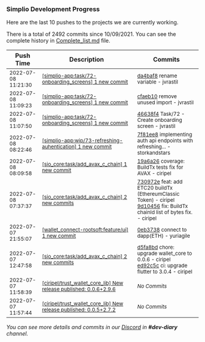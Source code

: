 
### Simplio Development Progress

Here are the last 10 pushes to the projects we are currently working.

There is a total of 2492 commits since 10/09/2021. You can see the complete history in
 [Complete_list.md](Complete_list.md) file.

| Push Time | Description | Commits |
| --- | --- | --- |
| <sub>2022-07-08 11:21:30</sub> | <sub>[[simplio-app:task/72\-onboarding\_screens] 1 new commit](https://github.com/SimplioOfficial/simplio-app/commit/da4baf865ed7f741e19ea182fd47e8f684944b59)</sub> | <sub>[da4baf8](https://github.com/SimplioOfficial/simplio-app/commit/da4baf865ed7f741e19ea182fd47e8f684944b59) rename variable - jvrastil</sub> |
| <sub>2022-07-08 11:09:23</sub> | <sub>[[simplio-app:task/72\-onboarding\_screens] 1 new commit](https://github.com/SimplioOfficial/simplio-app/commit/cfaeb101c0322a0e11c0aa31f2d652e68f4d6e28)</sub> | <sub>[cfaeb10](https://github.com/SimplioOfficial/simplio-app/commit/cfaeb101c0322a0e11c0aa31f2d652e68f4d6e28) remove unused import - jvrastil</sub> |
| <sub>2022-07-08 11:07:50</sub> | <sub>[[simplio-app:task/72\-onboarding\_screens] 1 new commit](https://github.com/SimplioOfficial/simplio-app/commit/46638f4c9e3ec877662194a83698b1a21eb56444)</sub> | <sub>[46638f4](https://github.com/SimplioOfficial/simplio-app/commit/46638f4c9e3ec877662194a83698b1a21eb56444) Task/72 - Create onboarding screen - jvrastil</sub> |
| <sub>2022-07-08 08:22:46</sub> | <sub>[[simplio-app:wip/73\-refreshing\-auhentication] 1 new commit](https://github.com/SimplioOfficial/simplio-app/commit/7f81ee8a7f1c8811e98fb4b1f758088a2ffb1508)</sub> | <sub>[7f81ee8](https://github.com/SimplioOfficial/simplio-app/commit/7f81ee8a7f1c8811e98fb4b1f758088a2ffb1508) implementing auth api endpoints with refreshing... - storkandstars</sub> |
| <sub>2022-07-08 08:09:58</sub> | <sub>[[sio_core:task/add\_avax\_c\_chain] 1 new commit](https://github.com/SimplioOfficial/sio_core/commit/19a6a265a129a1638e751cbbf26e303f40b77100)</sub> | <sub>[19a6a26](https://github.com/SimplioOfficial/sio_core/commit/19a6a265a129a1638e751cbbf26e303f40b77100) coverage: BuildTx tests fix for AVAX - ciripel</sub> |
| <sub>2022-07-08 07:37:37</sub> | <sub>[[sio_core:task/add\_avax\_c\_chain] 2 new commits](https://github.com/SimplioOfficial/sio_core/compare/ed92c5c42b80...9d104568895f)</sub> | <sub>[730972e](https://github.com/SimplioOfficial/sio_core/commit/730972eba1e6ea8f19750781a6abda893f2c7084) feat: add ETC20 buildTx (EthereumClassic Token) - ciripel<br>[9d10456](https://github.com/SimplioOfficial/sio_core/commit/9d104568895fdd86627206a0f58ceb2bbbf04387) fix: BuildTx chainId list of bytes fix. - ciripel</sub> |
| <sub>2022-07-07 21:55:07</sub> | <sub>[[wallet_connect-rootsoft:feature/ui] 1 new commit](https://github.com/SimplioOfficial/wallet_connect-rootsoft/commit/0eb3738cb069d410d31b9d13ad8322e687161de1)</sub> | <sub>[0eb3738](https://github.com/SimplioOfficial/wallet_connect-rootsoft/commit/0eb3738cb069d410d31b9d13ad8322e687161de1) connect to dapp(ETH) - yuriagile</sub> |
| <sub>2022-07-07 12:47:58</sub> | <sub>[[sio_core:task/add\_avax\_c\_chain] 2 new commits](https://github.com/SimplioOfficial/sio_core/compare/13d49c3a2ef0...ed92c5c42b80)</sub> | <sub>[d5fa8bd](https://github.com/SimplioOfficial/sio_core/commit/d5fa8bd7c7c8e3e8b27e20704ad0b6f3e896a064) chore: upgrade wallet_core to 0.0.6 - ciripel<br>[ed92c5c](https://github.com/SimplioOfficial/sio_core/commit/ed92c5c42b8072755220bfdc7e2ee857319aa8f9) ci: upgrade flutter to 3.0.4 - ciripel</sub> |
| <sub>2022-07-07 11:58:39</sub> | <sub>[[ciripel/trust_wallet_core_lib] New release published: 0\.0\.6\+2\.9\.6](https://github.com/ciripel/trust_wallet_core_lib/releases/tag/0.0.6%2B2.9.6)</sub> | <sub>_No Commits_</sub> |
| <sub>2022-07-07 11:57:44</sub> | <sub>[[ciripel/trust_wallet_core_lib] New release published: 0\.0\.5\+2\.7\.2](https://github.com/ciripel/trust_wallet_core_lib/releases/tag/0.0.5%2B2.7.2)</sub> | <sub>_No Commits_</sub> |

_You can see more details and commits in our [Discord](https://discord.gg/aKhjuwZmdP) in **#dev-diary** channel._
